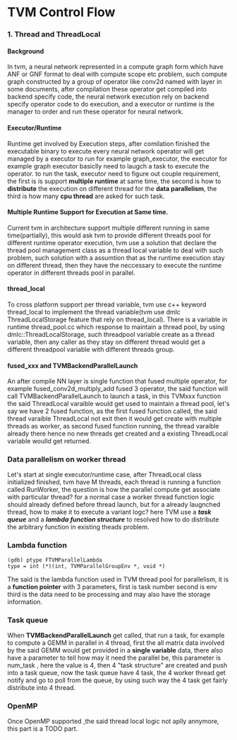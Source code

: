 # TVM Control Flow
### 1. Thread and ThreadLocal
#### Background
In tvm, a neural network represented in a compute graph form which have ANF or GNF format to deal with compute scope etc problem, such compute graph constructed by a group of operator like conv2d named with layer in some documents, after compilation these operator get compiled into backend specify code, the neural network execution rely on backend specify operator code to do execution, and a executor or runtime is the manager to order and run these operator for neural network.

#### Executor/Runtime
Runtime get involved by Execution steps, after comilation finished the executable binary to execute every neural network operator will get managed by a executor to run for example graph_executor, the executor for example graph executor basiclly need to laugch a task to execute the operator. to run the task, executor need to figure out couple requirement, the first is is support **multiple runtime** at same time, the second is how to **distribute** the execution on different thread for the **data parallelism**, the third is how  many **cpu thread** are asked for such task.

#### Multiple Runtime Support for Execution at Same time.
Current tvm in architecture  support multiple different running in same time(partially), this would ask tvm to provide different threads pool for different runtime operator execution, tvm use a solution that declare the thread pool management class as a thread local variable to deal with such problem, such solution with a assumtion that as the runtime execution stay on different thread, then they have the neccessary to execute the runtime operator in different threads pool in parallel.

#### thread_local
To cross platform support per thread variable, tvm use c++ keyword thread_local to implement the thread variable(tvm use dmlc ThreadLocalStorage feature that rely on thread_local). There is a variable in runtime thread_pool.cc  which response to maintain a thread pool, by using dmlc::ThreadLocalStorage, such threadpool variable create as a thread variable, then any caller as they stay on different thread would get a different threadpool variable with different threads group.

#### fused_xxx and TVMBackendParallelLaunch
An after compile NN layer is single function that fused multiple operator, for example fused_conv2d_multiply_add fused 3 operator, the said function will call TVMBackendParallelLaunch to launch a task, in this TVMxxx function the said ThreadLocal varaible would get used to maintain a thread pool, let's say we have 2 fused
function, as the first fused function called, the said thread varaible ThreadLocal not exit then it would get create with multiple threads as worker, as second fused
function running, the thread varaible already there hence no new threads get created and a existing ThreadLocal variable woulld get returned.

### Data parallelism on worker thread
Let's start at single executor/runtime case, after ThreadLocal class initialized finished, tvm have M threads, each thread is running a function called RunWorker, the question is how the parallel compute get associate with particular thread? for a normal case a worker thread function logic should already defined before thread launch, but for a already laugnched thread, how to make it to execute a variant logc? here TVM use a ***task queue*** and a ***lambda function structure*** to resolved how to do distribute the arbitrary function in existing theads problem.

### Lambda function
```
(gdb) ptype FTVMParallelLambda
type = int (*)(int, TVMParallelGroupEnv *, void *)
```
The said is the lambda function used in TVM thread pool for parallelism, it is a **function pointer** with 3 parameters, first is task number second is env third is the
data need to be processing and may also have the storage information.

### Task queue
When **TVMBackendParallelLaunch** get called, that run a task, for example to compute a GEMM in parallel in 4 thread, first the all matrix data involved by the said
GEMM would get provided in a **single variable** data, there also have a parameter to tell how may it need the parallel be, this parameter is num_task , here the value is 4, then 4 "task structure" are created and push into a task queue, now the task queue have 4 task, the 4 worker thread get notify and go to poll from the queue, by using such way the 4 task get fairly distribute into 4 thread.

### OpenMP
Once OpenMP supported ,the said thread local logic not aplly annymore, this part is a TODO part.



